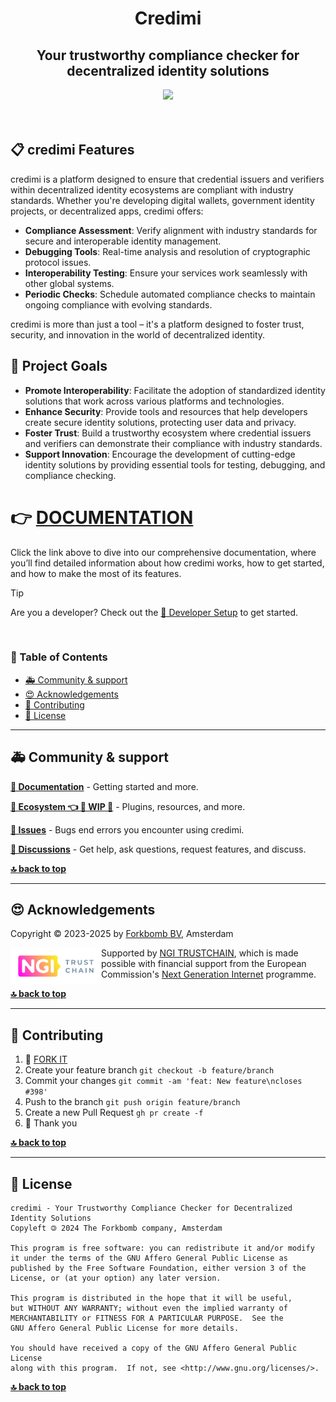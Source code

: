 <!--
SPDX-FileCopyrightText: 2024 Puria Nafisi Azizi
SPDX-FileCopyrightText: 2024 The Forkbomb Company

SPDX-License-Identifier: CC-BY-NC-SA-4.0
-->

<div align="center">

# Credimi

## Your trustworthy compliance checker for decentralized identity solutions

<img src="https://demo.credimi.io/logos/credimi_logo-transp.svg" width="1000">
</div>
<br><br>

## 📋 credimi Features

credimi is a platform designed to ensure that credential issuers and verifiers within decentralized identity ecosystems are compliant with industry standards. Whether you're developing digital wallets, government identity projects, or decentralized apps, credimi offers:

- **Compliance Assessment**: Verify alignment with industry standards for secure and interoperable identity management.
- **Debugging Tools**: Real-time analysis and resolution of cryptographic protocol issues.
- **Interoperability Testing**: Ensure your services work seamlessly with other global systems.
- **Periodic Checks**: Schedule automated compliance checks to maintain ongoing compliance with evolving standards.

credimi is more than just a tool – it's a platform designed to foster trust, security, and innovation in the world of decentralized identity.

## 🎯 Project Goals

- **Promote Interoperability**: Facilitate the adoption of standardized identity solutions that work across various platforms and technologies.
- **Enhance Security**: Provide tools and resources that help developers create secure identity solutions, protecting user data and privacy.
- **Foster Trust**: Build a trustworthy ecosystem where credential issuers and verifiers can demonstrate their compliance with industry standards.
- **Support Innovation**: Encourage the development of cutting-edge identity solutions by providing essential tools for testing, debugging, and compliance checking.

# 👉 [DOCUMENTATION](https://forkbombeu.github.io/credimi/)

Click the link above to dive into our comprehensive documentation, where you’ll find detailed information about how credimi works, how to get started, and how to make the most of its features.

> [!TIP]
> Are you a developer? Check out the [🤖 Developer Setup](https://forkbombeu.github.io/credimi/Software_Architecture/7_dev_setup.html) to get started.

<br>

<div id="toc">

### 🚩 Table of Contents

- [🚑 Community & support](#-community--support)
- [😍 Acknowledgements](#-acknowledgements)
- [👤 Contributing](#-contributing)
- [💼 License](#-license)

</div>

---

## 🚑 Community & support

**[📝 Documentation](https://forkbombeu.github.io/credimi/)** - Getting started and more.

**[🌱 Ecosystem 👈 🚧 WIP 🚧](https://github.com/forkbombeu/credimi_plugins)** - Plugins, resources, and more.

**[🚩 Issues](../../issues)** - Bugs end errors you encounter using credimi.

**[💬 Discussions](../../discussions)** - Get help, ask questions, request features, and discuss.

**[🔝 back to top](#toc)**

---

## 😍 Acknowledgements

Copyright © 2023-2025 by [Forkbomb BV](https://www.forkbomb.solutions), Amsterdam

<img align="left" src="https://github.com/ForkbombEu/DIDroom/raw/main/images/logo-ngi-trustchain-positive-rgb-PNG.png" width="145">

Supported by [NGI TRUSTCHAIN](https://trustchain.ngi.eu/), which is made possible with financial support from the European Commission's [Next Generation Internet](https://ngi.eu/) programme.

**[🔝 back to top](#toc)**

---

## 👤 Contributing

1.  🔀 [FORK IT](../../fork)
2.  Create your feature branch `git checkout -b feature/branch`
3.  Commit your changes `git commit -am 'feat: New feature\ncloses #398'`
4.  Push to the branch `git push origin feature/branch`
5.  Create a new Pull Request `gh pr create -f`
6.  🙏 Thank you

**[🔝 back to top](#toc)**

---

## 💼 License

    credimi - Your Trustworthy Compliance Checker for Decentralized Identity Solutions
    Copyleft 🄯 2024 The Forkbomb company, Amsterdam

    This program is free software: you can redistribute it and/or modify
    it under the terms of the GNU Affero General Public License as
    published by the Free Software Foundation, either version 3 of the
    License, or (at your option) any later version.

    This program is distributed in the hope that it will be useful,
    but WITHOUT ANY WARRANTY; without even the implied warranty of
    MERCHANTABILITY or FITNESS FOR A PARTICULAR PURPOSE.  See the
    GNU Affero General Public License for more details.

    You should have received a copy of the GNU Affero General Public License
    along with this program.  If not, see <http://www.gnu.org/licenses/>.

**[🔝 back to top](#toc)**
